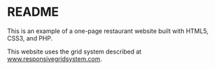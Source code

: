 # README

This is an example of a one-page restaurant website built with HTML5, CSS3, and
PHP.

This website uses the grid system described at www.responsivegridsystem.com.

